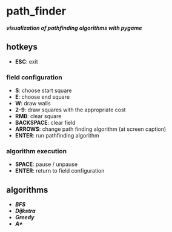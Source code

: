 # path_finder
***visualization of pathfinding algorithms with pygame***

## hotkeys
* **ESC**: exit
### field configuration
* **S**: choose start square
* **E**: choose end square
* **W**: draw walls
* **2-9**: draw squares with the appropriate cost
* **RMB**: clear square
* **BACKSPACE**: clear field
* **ARROWS**: change path finding algorithm (at screen caption)
* **ENTER**: run pathfinding algorithm
### algorithm execution
* **SPACE**: pause / unpause
* **ENTER**: return to field configuration

## algorithms
* ***BFS***
* ***Dijkstra***
* ***Greedy***
* ***A\****